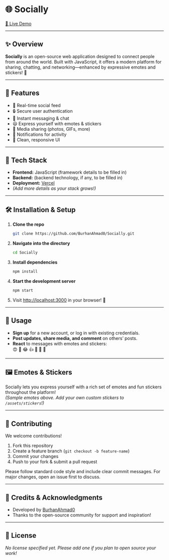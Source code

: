 # 🌐 Socially

[🚀 Live Demo](https://sociallyconnectapp.vercel.app/)

---

## ✨ Overview

**Socially** is an open-source web application designed to connect people from around the world. Built with JavaScript, it offers a modern platform for sharing, chatting, and networking—enhanced by expressive emotes and stickers! 🎉

---

## 🧩 Features

- 👥 Real-time social feed
- 🔒 Secure user authentication
- 💬 Instant messaging & chat
- 😃 Express yourself with emotes & stickers
- 📸 Media sharing (photos, GIFs, more)
- 🔔 Notifications for activity
- 🎨 Clean, responsive UI

---

## 🚀 Tech Stack

- **Frontend:** JavaScript (framework details to be filled in)
- **Backend:** (backend technology, if any, to be filled in)
- **Deployment:** [Vercel](https://vercel.com/)
- *(Add more details as your stack grows!)*

---

## 🛠️ Installation & Setup

1. **Clone the repo**  
   ```bash
   git clone https://github.com/BurhanAhmad0/Socially.git
   ```
2. **Navigate into the directory**  
   ```bash
   cd Socially
   ```
3. **Install dependencies**  
   ```bash
   npm install
   ```
4. **Start the development server**  
   ```bash
   npm start
   ```
5. Visit [http://localhost:3000](http://localhost:3000) in your browser! 🌟

---

## 📖 Usage

- **Sign up** for a new account, or log in with existing credentials.
- **Post updates, share media, and comment** on others’ posts.
- **React** to messages with emotes and stickers:  
  😍 🎉 😂 👍 🙌 🤔 🤯

---

## 🖼️ Emotes & Stickers

Socially lets you express yourself with a rich set of emotes and fun stickers throughout the platform!  
_(Sample emotes above. Add your own custom stickers to `/assets/stickers`!)_

---

## 🤝 Contributing

We welcome contributions!  
1. Fork this repository  
2. Create a feature branch (`git checkout -b feature-name`)  
3. Commit your changes  
4. Push to your fork & submit a pull request

Please follow standard code style and include clear commit messages. For major changes, open an issue first to discuss.

---

## 🙏 Credits & Acknowledgments

- Developed by [BurhanAhmad0](https://github.com/BurhanAhmad0)
- Thanks to the open-source community for support and inspiration!

---

## 📄 License

_No license specified yet. Please add one if you plan to open source your work!_